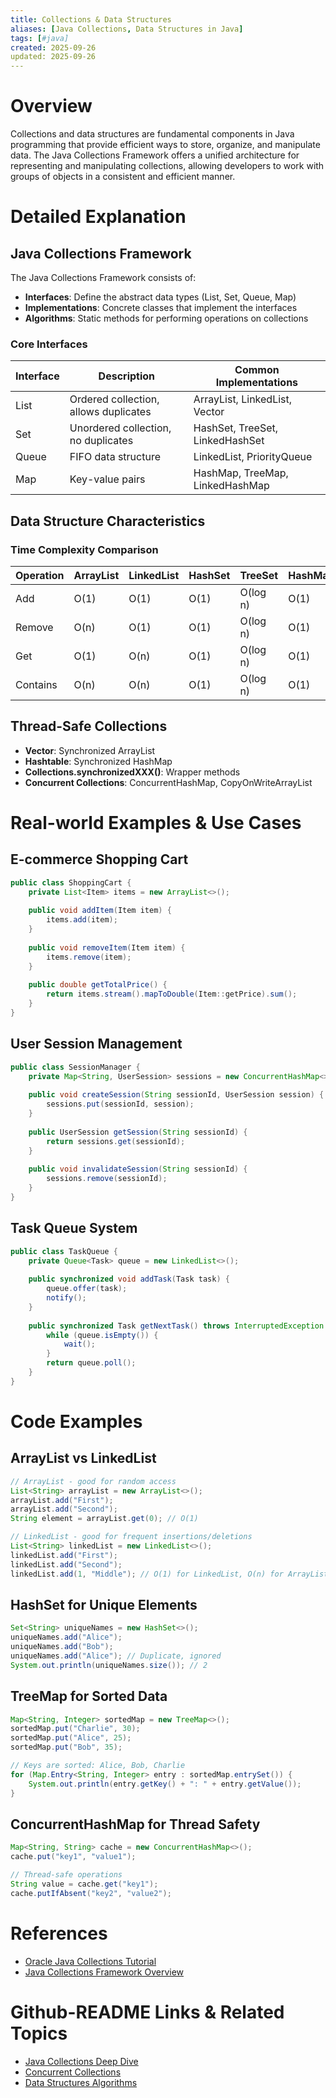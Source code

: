 ```yaml
---
title: Collections & Data Structures
aliases: [Java Collections, Data Structures in Java]
tags: [#java]
created: 2025-09-26
updated: 2025-09-26
---
```


# Overview

Collections and data structures are fundamental components in Java programming that provide efficient ways to store, organize, and manipulate data. The Java Collections Framework offers a unified architecture for representing and manipulating collections, allowing developers to work with groups of objects in a consistent and efficient manner.

# Detailed Explanation

## Java Collections Framework

The Java Collections Framework consists of:

- **Interfaces**: Define the abstract data types (List, Set, Queue, Map)
- **Implementations**: Concrete classes that implement the interfaces
- **Algorithms**: Static methods for performing operations on collections

### Core Interfaces

| Interface | Description | Common Implementations |
|-----------|-------------|------------------------|
| List | Ordered collection, allows duplicates | ArrayList, LinkedList, Vector |
| Set | Unordered collection, no duplicates | HashSet, TreeSet, LinkedHashSet |
| Queue | FIFO data structure | LinkedList, PriorityQueue |
| Map | Key-value pairs | HashMap, TreeMap, LinkedHashMap |

## Data Structure Characteristics

### Time Complexity Comparison

| Operation | ArrayList | LinkedList | HashSet | TreeSet | HashMap |
|-----------|-----------|------------|---------|---------|---------|
| Add | O(1) | O(1) | O(1) | O(log n) | O(1) |
| Remove | O(n) | O(1) | O(1) | O(log n) | O(1) |
| Get | O(1) | O(n) | O(1) | O(log n) | O(1) |
| Contains | O(n) | O(n) | O(1) | O(log n) | O(1) |

## Thread-Safe Collections

- **Vector**: Synchronized ArrayList
- **Hashtable**: Synchronized HashMap
- **Collections.synchronizedXXX()**: Wrapper methods
- **Concurrent Collections**: ConcurrentHashMap, CopyOnWriteArrayList

# Real-world Examples & Use Cases

## E-commerce Shopping Cart

```java
public class ShoppingCart {
    private List<Item> items = new ArrayList<>();
    
    public void addItem(Item item) {
        items.add(item);
    }
    
    public void removeItem(Item item) {
        items.remove(item);
    }
    
    public double getTotalPrice() {
        return items.stream().mapToDouble(Item::getPrice).sum();
    }
}
```

## User Session Management

```java
public class SessionManager {
    private Map<String, UserSession> sessions = new ConcurrentHashMap<>();
    
    public void createSession(String sessionId, UserSession session) {
        sessions.put(sessionId, session);
    }
    
    public UserSession getSession(String sessionId) {
        return sessions.get(sessionId);
    }
    
    public void invalidateSession(String sessionId) {
        sessions.remove(sessionId);
    }
}
```

## Task Queue System

```java
public class TaskQueue {
    private Queue<Task> queue = new LinkedList<>();
    
    public synchronized void addTask(Task task) {
        queue.offer(task);
        notify();
    }
    
    public synchronized Task getNextTask() throws InterruptedException {
        while (queue.isEmpty()) {
            wait();
        }
        return queue.poll();
    }
}
```

# Code Examples

## ArrayList vs LinkedList

```java
// ArrayList - good for random access
List<String> arrayList = new ArrayList<>();
arrayList.add("First");
arrayList.add("Second");
String element = arrayList.get(0); // O(1)

// LinkedList - good for frequent insertions/deletions
List<String> linkedList = new LinkedList<>();
linkedList.add("First");
linkedList.add("Second");
linkedList.add(1, "Middle"); // O(1) for LinkedList, O(n) for ArrayList
```

## HashSet for Unique Elements

```java
Set<String> uniqueNames = new HashSet<>();
uniqueNames.add("Alice");
uniqueNames.add("Bob");
uniqueNames.add("Alice"); // Duplicate, ignored
System.out.println(uniqueNames.size()); // 2
```

## TreeMap for Sorted Data

```java
Map<String, Integer> sortedMap = new TreeMap<>();
sortedMap.put("Charlie", 30);
sortedMap.put("Alice", 25);
sortedMap.put("Bob", 35);

// Keys are sorted: Alice, Bob, Charlie
for (Map.Entry<String, Integer> entry : sortedMap.entrySet()) {
    System.out.println(entry.getKey() + ": " + entry.getValue());
}
```

## ConcurrentHashMap for Thread Safety

```java
Map<String, String> cache = new ConcurrentHashMap<>();
cache.put("key1", "value1");

// Thread-safe operations
String value = cache.get("key1");
cache.putIfAbsent("key2", "value2");
```

# References

- [Oracle Java Collections Tutorial](https://docs.oracle.com/javase/tutorial/collections/)
- [Java Collections Framework Overview](https://www.baeldung.com/java-collections)

# Github-README Links & Related Topics

- [Java Collections Deep Dive](../java-collections-deep-dive)
- [Concurrent Collections](../concurrent-collections)
- [Data Structures Algorithms](../algorithms)